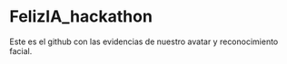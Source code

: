 # FelizIA_hackathon
Este es el github con las evidencias de nuestro avatar y reconocimiento facial.
